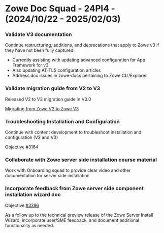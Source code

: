 # Zowe Doc Squad - 24PI4 - (2024/10/22 - 2025/02/03)

### Validate V3 documentation  

Continue restructuring, additions, and deprecations that apply to Zowe v3 if they have not been fully captured. 
* Currently assisting with updating advanced configuration for App Framework for v3
* Also updating AT-TLS configuration articles
* Address doc issues in zowe-docs pertaining to Zowe CLI/Explorer


### Validate migration guide from V2 to V3

Released V2 to V3 migration guide in V3.0 

[Migrating from Zowe V2 to Zowe V3](https://docs.zowe.org/stable/whats-new/zowe-v3-migration)


### Troubleshooting Installation and Configuration 

Continue with content development to troubleshoot installation and configuration (V2 and V3)

Objective [#3164](https://github.com/zowe/docs-site/issues/3164) 


### Collaborate with Zowe server side installation course material

Work with Onboarding squad to provide clear video and other documentation for server side installation


### Incorporate feedback from Zowe server side component installation wizard doc 

Objective [#3396](https://github.com/zowe/docs-site/issues/3396)

As a follow up to the technical preview release of the Zowe Server Install Wizard, incorporate user/SME feedback, and document additional functionality as needed.




